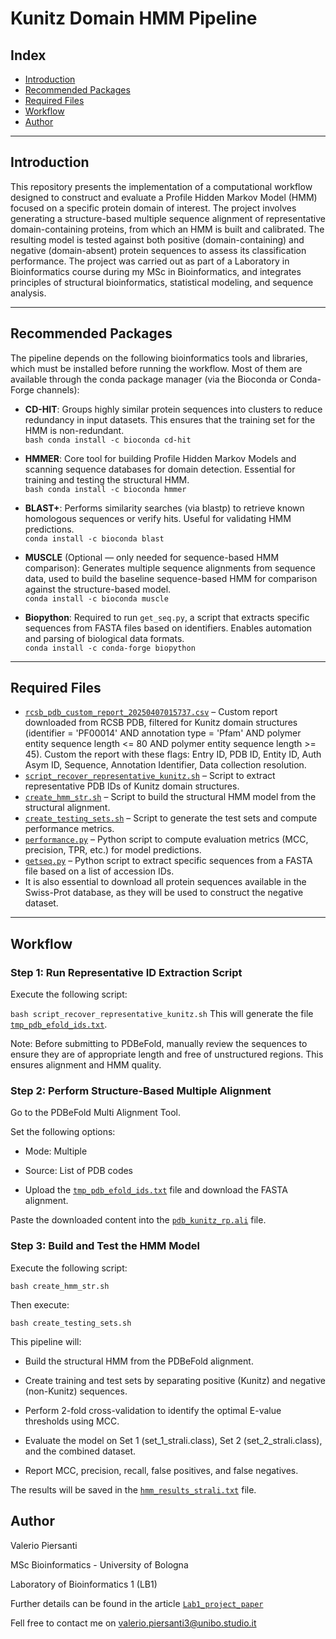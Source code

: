 # Kunitz Domain HMM Pipeline

## Index

- [Introduction](#introduction)
- [Recommended Packages](#recommended-packages)
- [Required Files](#required-files)
- [Workflow](#workflow)
- [Author](#Author)

---

## Introduction

This repository presents the implementation of a computational workflow designed to construct and evaluate a Profile Hidden Markov Model (HMM) focused on a specific protein domain of interest. The project involves generating a structure-based multiple sequence alignment of representative domain-containing proteins, from which an HMM is built and calibrated. The resulting model is tested against both positive (domain-containing) and negative (domain-absent) protein sequences to assess its classification performance. The project was carried out as part of a Laboratory in Bioinformatics course during my MSc in Bioinformatics, and integrates principles of structural bioinformatics, statistical modeling, and sequence analysis. 

---

## Recommended Packages

The pipeline depends on the following bioinformatics tools and libraries, which must be installed before running the workflow. Most of them are available through the conda package manager (via the Bioconda or Conda-Forge channels):

- **CD-HIT**: Groups highly similar protein sequences into clusters to reduce redundancy in input datasets. This ensures that the training set for the HMM is non-redundant.  
  `bash conda install -c bioconda cd-hit`

- **HMMER**: Core tool for building Profile Hidden Markov Models and scanning sequence databases for domain detection. Essential for training and testing the structural HMM.  
  `bash conda install -c bioconda hmmer`

- **BLAST+**: Performs similarity searches (via blastp) to retrieve known homologous sequences or verify hits. Useful for validating HMM predictions.  
  `conda install -c bioconda blast`

- **MUSCLE** (Optional — only needed for sequence-based HMM comparison): Generates multiple sequence alignments from sequence data, used to build the baseline sequence-based HMM for comparison against the structure-based model.  
  `conda install -c bioconda muscle`

- **Biopython**: Required to run `get_seq.py`, a script that extracts specific sequences from FASTA files based on identifiers. Enables automation and parsing of biological data formats.  
  `conda install -c conda-forge biopython`

---

## Required Files

- [`rcsb_pdb_custom_report_20250407015737.csv`](./rcsb_pdb_custom_report_20250407015737.csv) – Custom report downloaded from RCSB PDB, filtered for Kunitz domain structures (identifier = 'PF00014' AND annotation type = 'Pfam' AND polymer entity sequence length <= 80 AND polymer entity sequence length >= 45). Custom the report with these flags: Entry ID, PDB ID, Entity ID, Auth Asym ID, Sequence, Annotation Identifier, Data collection resolution.
- [`script_recover_representative_kunitz.sh`](./script_recover_representative_kunitz.sh) – Script to extract representative PDB IDs of Kunitz domain structures.
- [`create_hmm_str.sh`](./create_hmm_str.sh) – Script to build the structural HMM model from the structural alignment.
- [`create_testing_sets.sh`](./create_testing_sets.sh) – Script to generate the test sets and compute performance metrics.
- [`performance.py`](./performance.py) – Python script to compute evaluation metrics (MCC, precision, TPR, etc.) for model predictions.
- [`getseq.py`](./getseq.py) – Python script to extract specific sequences from a FASTA file based on a list of accession IDs.
- It is also essential to download all protein sequences available in the Swiss-Prot database, as they will be used to construct the negative dataset.


---

## Workflow

### Step 1: Run Representative ID Extraction Script
Execute the following script:

```bash script_recover_representative_kunitz.sh```
This will generate the file [`tmp_pdb_efold_ids.txt`](./tmp_pdb_efold_ids.txt).

Note: Before submitting to PDBeFold, manually review the sequences to ensure they are of appropriate length and free of unstructured regions. This ensures alignment and HMM quality.

### Step 2: Perform Structure-Based Multiple Alignment
Go to the PDBeFold Multi Alignment Tool.

Set the following options:

- Mode: Multiple

- Source: List of PDB codes

- Upload the [`tmp_pdb_efold_ids.txt`](./tmp_pdb_efold_ids.txt) file and download the FASTA alignment.

Paste the downloaded content into the [`pdb_kunitz_rp.ali`](./pdb_kunitz_rp.ali) file.

### Step 3: Build and Test the HMM Model

Execute the following script:

```bash create_hmm_str.sh```

Then execute:

```bash create_testing_sets.sh```

This pipeline will:

- Build the structural HMM from the PDBeFold alignment.

- Create training and test sets by separating positive (Kunitz) and negative (non-Kunitz) sequences.

- Perform 2-fold cross-validation to identify the optimal E-value thresholds using MCC.

- Evaluate the model on Set 1 (set_1_strali.class), Set 2 (set_2_strali.class), and the combined dataset.

- Report MCC, precision, recall, false positives, and false negatives.

The results will be saved in the [`hmm_results_strali.txt`](./hmm_results_strali.txt) file.

## Author

Valerio Piersanti

MSc Bioinformatics - University of Bologna

Laboratory of Bioinformatics 1 (LB1)

Further details can be found in the article [`Lab1_project_paper`](./Lab1_project_paper.pdf)

Fell free to contact me on valerio.piersanti3@unibo.studio.it 



